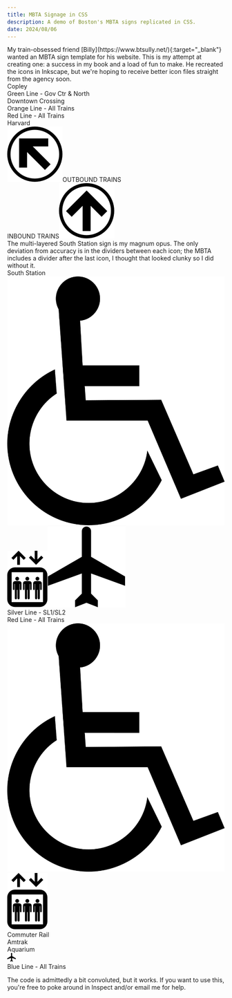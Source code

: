 ```yaml
---
title: MBTA Signage in CSS
description: A demo of Boston's MBTA signs replicated in CSS.
date: 2024/08/06
---
```

<head>
    <link rel="stylesheet" href='mbta.css'>
</head>
<span class="dc">M</span>y train-obsessed friend [Billy](https://www.btsully.net/){:target="_blank"} wanted an MBTA sign template for his website. This is my attempt at creating one: a success in my book and a load of fun to make. He recreated the icons in Inkscape, but we're hoping to receive better icon files straight from the agency soon.

<div class="MBTA-sign">
  <div class="T-top" id="green">Copley</div>
  <div class="T-bottom">
    <div class="bubble" id="green">Green Line - Gov Ctr & North</div>
  </div>
</div>

<div class="MBTA-sign">
  <div class="T-top" id="white">Downtown Crossing</div>
  <div class="T-bottom">
    <div class="bubble" id="orange">Orange Line - All Trains</div>
    <div class="bubble" id="red">Red Line - All Trains</div>
  </div>
</div>

<div class="MBTA-sign">
  <div class="T-top" id="red">Harvard</div>
  <div class="T-bottom">
    <div class="Tb-left"><img class="T-icon" src="assets/CircleUPLEFT.svg">OUTBOUND TRAINS</div>
    <div class="Tb-right">INBOUND TRAINS<img class="T-icon" src="assets/CircleUP.svg"></div>
  </div>
</div>
The multi-layered South Station sign is my magnum opus. The only deviation from accuracy is in the dividers between each icon; the MBTA includes a divider after the last icon, I thought that looked clunky so I did without it.
<div class="MBTA-sign">
  <div class="T-top" id="white">South Station</div>
  <div class="T-bottom">
    <img class="T-icon" src="assets/wheelchair.svg"><img class="T-icon" src="assets/elevator.svg"><img class="T-icon" src="assets/airplane.svg"><div class="bubble" id="silver">Silver Line - SL1/SL2</div>
    <div class="bubble" id="red">Red Line - All Trains</div>
  </div>
  <div class="T-bottom">
    <img class="T-icon" src="assets/wheelchair.svg"><img class="T-icon" src="assets/elevator.svg"><div class="bubble" id="commuter">Commuter Rail</div>
    <div class="bubble" id="amtrak">Amtrak</div>
  </div>
</div>

<div class="MBTA-sign">
  <div class="T-top" id="blue">Aquarium</div>
  <div class="T-bottom">
    <img class="T-icon" src="assets/airplane.svg" height=20 width=20><div class="bubble" id="blue">Blue Line - All Trains</div>
  </div>
</div>

The code is admittedly a bit convoluted, but it works. If you want to use this, you're free to poke around in Inspect and/or email me for help.
